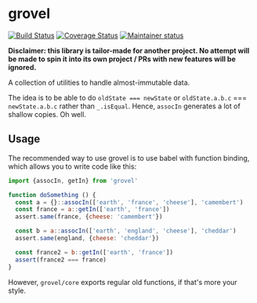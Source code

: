 # grovel

[![Build Status](https://travis-ci.org/fasterthanlime/grovel.svg?branch=master)](https://travis-ci.org/fasterthanlime/grovel)
[![Coverage Status](https://coveralls.io/repos/github/fasterthanlime/grovel/badge.svg?branch=master)](https://coveralls.io/github/fasterthanlime/grovel?branch=master)
[![Maintainer status](https://img.shields.io/badge/maintained%3F-no!-red.svg?style=flat)](https://twitter.com/fasterthanlime/status/706856384835485696)

**Disclaimer: this library is tailor-made for another project. No attempt will be made
to spin it into its own project / PRs with new features will be ignored.**

A collection of utilities to handle almost-immutable data.

The idea is to be able to do `oldState === newState` or `oldState.a.b.c` ===
`newState.a.b.c` rather than `_.isEqual`. Hence, `assocIn` generates a lot of
shallow copies. Oh well.

## Usage

The recommended way to use grovel is to use babel with function binding,
which allows you to write code like this:

```javascript
import {assocIn, getIn} from 'grovel'

function doSomething () {
  const a = {}::assocIn(['earth', 'france', 'cheese'], 'camembert')
  const france = a::getIn(['earth', 'france'])
  assert.same(france, {cheese: 'camembert'})

  const b = a::assocIn(['earth', 'england', 'cheese'], 'cheddar')
  assert.same(england, {cheese: 'cheddar'})

  const france2 = b::getIn(['earth', 'france'])
  assert(france2 === france)
}
```

However, `grovel/core` exports regular old functions, if that's more your style.
